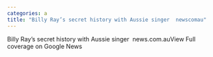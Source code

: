 ```yaml
---
categories: a
title: "Billy Ray’s secret history with Aussie singer  newscomau"
---
```

Billy Ray’s secret history with Aussie singer&nbsp;&nbsp;news.com.auView Full coverage on Google News
